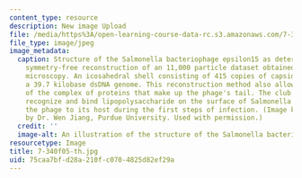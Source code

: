 ```yaml
---
content_type: resource
description: New image Upload
file: /media/https%3A/open-learning-course-data-rc.s3.amazonaws.com/7-340-nano-life-an-introduction-to-virus-structure-and-assembly-fall-2005/75caa7bfd28a210fc0704825d82ef29a_7-340f05-th.jpg
file_type: image/jpeg
image_metadata:
  caption: Structure of the Salmonella bacteriophage epsilon15 as determined by a
    symmetry-free reconstruction of an 11,000 particle dataset obtained by cryo-electron
    microscopy. An icosahedral shell consisting of 415 copies of capsid protein encloses
    a 39.7 kilobase dsDNA genome. This reconstruction method also allows the visualization
    of the complex of proteins that make up the phage's tail. The club like appendages
    recognize and bind lipopolysaccharide on the surface of Salmonella and anchor
    the phage to its host during the first steps of infection. (Image kindly provided
    by Dr. Wen Jiang, Purdue University. Used with permission.)
  credit: ''
  image-alt: An illustration of the structure of the Salmonella bacteriophage epsilon15.
resourcetype: Image
title: 7-340f05-th.jpg
uid: 75caa7bf-d28a-210f-c070-4825d82ef29a
---
```

